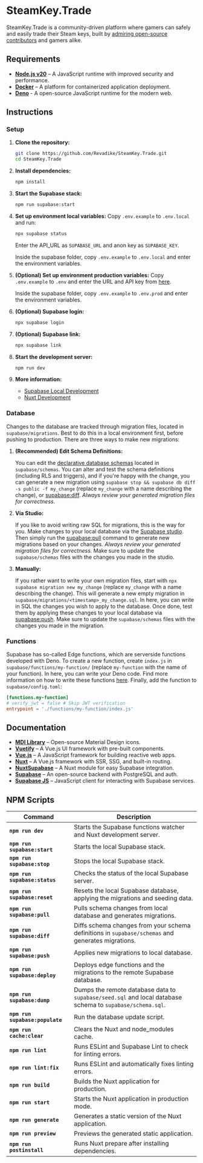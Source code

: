 # SteamKey.Trade

SteamKey.Trade is a community-driven platform where gamers can safely and easily trade their Steam keys, built by [admiring open-source contributors](https://github.com/Revadike/SteamKey.Trade/graphs/contributors) and gamers alike.

## Requirements

- **[Node.js v20](https://nodejs.org/)** – A JavaScript runtime with improved security and performance.
- **[Docker](https://www.docker.com/)** – A platform for containerized application deployment.
- **[Deno](https://deno.com/)** - A open-source JavaScript runtime for the modern web.

## Instructions

### Setup

1. **Clone the repository:**
   ```bash
   git clone https://github.com/Revadike/SteamKey.Trade.git
   cd SteamKey.Trade
   ```

2. **Install dependencies:**
   ```bash
   npm install
   ```

3. **Start the Supabase stack:**
   ```bash
   npm run supabase:start
   ```

4. **Set up environment local variables:**
   Copy `.env.example` to `.env.local` and run:
     ```bash
     npx supabase status
     ```
   Enter the API_URL as `SUPABASE_URL` and anon key as `SUPABASE_KEY`.
   
   Inside the supabase folder, copy `.env.example` to `.env.local` and enter the environment variables.

5. **(Optional) Set up environment production variables:**
   Copy `.env.example` to `.env` and enter the URL and API key from [here](https://supabase.com/dashboard/project/_/settings/api).
   
   Inside the supabase folder, copy `.env.example` to `.env.prod` and enter the environment variables.

6. **(Optional) Supabase login:**
   ```bash
   npx supabase login
   ```

7. **(Optional) Supabase link:**
   ```bash
   npx supabase link
   ```

8. **Start the development server:**
   ```bash
   npm run dev
   ```

9. **More information:**
   - [Supabase Local Development](https://supabase.com/docs/guides/local-development/overview)
   - [Nuxt Development](https://nuxt.com/docs/getting-started/introduction)

### Database
Changes to the database are tracked through migration files, located in `supabase/migrations`. Best to do this in a local environment first, before pushing to production. There are three ways to make new migrations:

1. **(Recommended) Edit Schema Definitions:**

   You can edit the [declarative database schemas](https://supabase.com/docs/guides/local-development/declarative-database-schemas) located in `supabase/schemas`. You can alter and test the schema definitions (including RLS and triggers), and if you're happy with the change, you can generate a new migration using `supabase stop && supabase db diff -s public -f my_change` (replace `my_change` with a name describing the change), or [supabase:diff](#npm-scripts). *Always review your generated migration files for correctness.*
   
3. **Via Studio:**

   If you like to avoid writing raw SQL for migrations, this is the way for you. Make changes to your local database via the [Supabase studio](http://localhost:54323). Then simply run the [supabase:pull](#npm-scripts) command to generate new migrations based on your changes. *Always review your generated migration files for correctness.* Make sure to update the `supabase/schemas` files with the changes you made in the studio.

5. **Manually:**

   If you rather want to write your own migration files, start with `npx supabase migration new my_change` (replace `my_change` with a name describing the change). This will generate a new empty migration in `supabase/migrations/<timestamp>_my_change.sql`. In here, you can write in SQL the changes you wish to apply to the database. Once done, test them by applying these changes to your local database via [supabase:push](#npm-scripts). Make sure to update the `supabase/schemas` files with the changes you made in the migration.

### Functions
Supabase has so-called Edge functions, which are serverside functions developed with Deno. To create a new function, create `index.js` in `supabase/functions/my-function/` (replace `my-function` with the name of your function). In here, you can write your Deno code. Find more information on how to write these functions [here](https://supabase.com/docs/guides/functions). Finally, add the function to `supabase/config.toml`: 
```toml
[functions.my-function]
# verify_jwt = false # Skip JWT verification
entrypoint = './functions/my-function/index.js'
```

## Documentation
- **[MDI Library](https://pictogrammers.com/library/mdi/)** – Open-source Material Design icons.  
- **[Vuetify](https://vuetifyjs.com/)** – A Vue.js UI framework with pre-built components.  
- **[Vue.js](https://vuejs.org/)** – A JavaScript framework for building reactive web apps.
- **[Nuxt](https://nuxt.com/)** – A Vue.js framework with SSR, SSG, and built-in routing.  
- **[NuxtSupabase](http://supabase.nuxtjs.org/)** – A Nuxt module for easy Supabase integration.  
- **[Supabase](https://supabase.com/)** – An open-source backend with PostgreSQL and auth.  
- **[Supabase JS](https://supabase.com/docs/reference/javascript/)** – JavaScript client for interacting with Supabase services.  

## NPM Scripts

| Command                    | Description |
|----------------------------|-|
| **`npm run dev`**             | Starts the Supabase functions watcher and Nuxt development server. |
| **`npm run supabase:start`**  | Starts the local Supabase stack. |
| **`npm run supabase:stop`**   | Stops the local Supabase stack. |
| **`npm run supabase:status`** | Checks the status of the local Supabase server. |
| **`npm run supabase:reset`**  | Resets the local Supabase database, applying the migrations and seeding data. |
| **`npm run supabase:pull`**   | Pulls schema changes from local database and generates migrations. |
| **`npm run supabase:diff`**   | Diffs schema changes from your schema definitions in `supabase/schemas` and generates migrations. |
| **`npm run supabase:push`**   | Applies new migrations to local database. |
| **`npm run supabase:deploy`** | Deploys edge functions and the migrations to the remote Supabase database. |
| **`npm run supabase:dump`**   | Dumps the remote database data to `supabase/seed.sql` and local database schema to `supabase/schema.sql`.|
| **`npm run supabase:populate`**| Run the database update script. |
| **`npm run cache:clear`**     | Clears the Nuxt and node_modules cache. |
| **`npm run lint`**            | Runs ESLint and Supabase Lint to check for linting errors. |
| **`npm run lint:fix`**        | Runs ESLint and automatically fixes linting errors. |
| **`npm run build`**           | Builds the Nuxt application for production. |
| **`npm run start`**           | Starts the Nuxt application in production mode. |
| **`npm run generate`**        | Generates a static version of the Nuxt application. |
| **`npm run preview`**         | Previews the generated static application. |
| **`npm run postinstall`**     | Runs Nuxt prepare after installing dependencies. |
